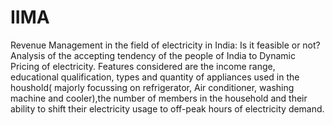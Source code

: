 # IIMA
Revenue Management in the field of electricity in India: Is it feasible or not?
Analysis of the accepting tendency of the people of India to Dynamic Pricing of electricity. Features considered are the income range, educational qualification, types and quantity of appliances used in the houshold( majorly focussing on refrigerator, Air conditioner, washing machine and cooler),the number of members in the household and their ability to shift their electricity usage to off-peak hours of electricity demand.
